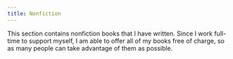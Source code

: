 ```yaml
---
title: Nonfiction
---
```


This section contains nonfiction books that I have written<!-- (or am in the process of writing — see [publishing in progress writing](https://steventammen.com/about-the-site/#publishing-in-progress-writing)) -->. Since I work full-time to support myself, I am able to offer all of my books free of charge, so as many people can take advantage of them as possible.

<!-- Note that often parts of nonfiction books will essentially be complete pages from the Pages section repackaged in a wider work. (Don’t worry, Google doesn’t really punish the site for this duplication: see [/about-the-site](http://blah)). -->
